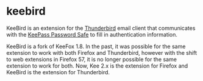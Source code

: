 # keebird

KeeBird is an extension for the [Thunderbird](https://thunderbird.net) email client
that communicates with the [KeePass Password Safe](https://keepass.info) to fill in
authentication information.

KeeBird is a fork of KeeFox 1.8. In the past, it was possible for the same extension
to work with both Firefox and Thunderbird, however with the shift to web
extensions in Firefox 57, it is no longer possible for the same extension to work
for both. Now, Kee 2.x is the extension for Firefox and KeeBird is the extension
for Thunderbird.
